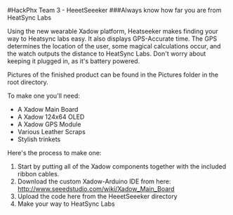 #HackPhx Team 3 - HeeetSeeeker
###Always know how far you are from HeatSync Labs

Using the new wearable Xadow platform, Heatseeker makes finding your way to Heatsync labs easy. It also displays GPS-Accurate time. The GPS determines the location of the user, some magical calculations occur, and the watch outputs the distance to HeatSync Labs. Don't worry about keeping it plugged in, as it's battery powered.

Pictures of the finished product can be found in the Pictures folder in the root directory.

To make one you'll need:
* A Xadow Main Board
* A Xadow 124x64 OLED
* A Xadow GPS Module
* Various Leather Scraps
* Stylish trinkets

Here's the process to make one:

1. Start by putting all of the Xadow components together with the included ribbon cables.
2. Download the custom Xadow-Arduino IDE from here: http://www.seeedstudio.com/wiki/Xadow_Main_Board
3. Upload the code here from the HeeetSeeeker directory
4. Make your way to HeatSync Labs
